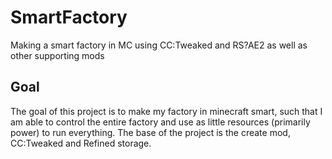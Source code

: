 # SmartFactory
Making a smart factory in MC using CC:Tweaked and RS?AE2 as well as other supporting mods

## Goal
The goal of this project is to make my factory in minecraft smart, such that I am able to control the entire factory and use as little resources (primarily power) to run everything. The base of the project is the create mod, CC:Tweaked and Refined storage.
